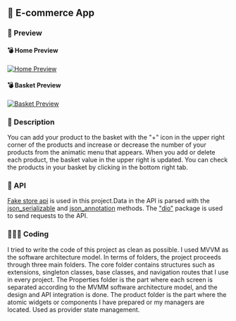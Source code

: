 ## 📱 E-commerce App

### 🔎 Preview
#### 💣 Home Preview
<a href="https://media.giphy.com/media/wMU3EjYDtIr5i3rMc7/giphy.gif"><img src="https://media.giphy.com/media/wMU3EjYDtIr5i3rMc7/giphy.gif" title="Home Preview"/></a>

#### 💣 Basket Preview
<a href="https://media.giphy.com/media/J4YH0x5jwePOKWovHT/giphy.gif"><img src="https://media.giphy.com/media/J4YH0x5jwePOKWovHT/giphy.gif" title="Basket Preview"/></a>


### 📁 Description
You can add your product to the basket with the "+" icon in the upper right corner of the products and increase or decrease the number of your products from the animatic menu that appears. When you add or delete each product, the basket value in the upper right is updated. You can check the products in your basket by clicking in the bottom right tab.

### 📶 API
[Fake store api](https://fakestoreapi.com/) is used in this project.Data in the API is parsed with the [json_serializable](https://pub.dev/packages/json_serializable) and [json_annotation](https://pub.dev/packages/json_annotation) methods. The ["dio"](https://pub.dev/packages/dio) package is used to send requests to the API.

### 🧑🏻‍💻 Coding
I tried to write the code of this project as clean as possible. I used MVVM as the software architecture model. In terms of folders, the project proceeds through three main folders. The core folder contains structures such as extensions, singleton classes, base classes, and navigation routes that I use in every project. The Properties folder is the part where each screen is separated according to the MVMM software architecture model, and the design and API integration is done. The product folder is the part where the atomic widgets or components I have prepared or my managers are located. Used as provider state management.
